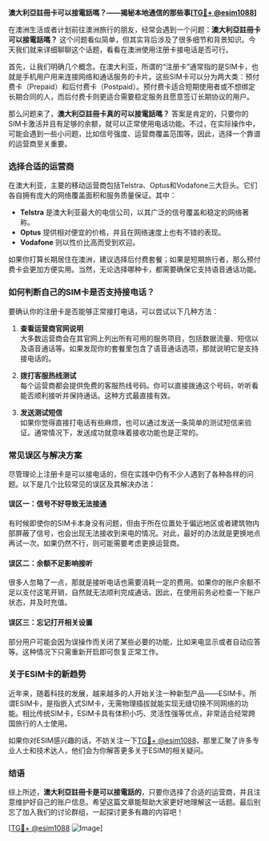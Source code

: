 **澳大利亞註冊卡可以接電話嗎？——揭秘本地通信的那些事[[TG💪+ @esim1088](https://t.me/s/esim1088)]**

在澳洲生活或者计划前往澳洲旅行的朋友，经常会遇到一个问题：**澳大利亞註冊卡可以接電話嗎？** 这个问题看似简单，但其实背后涉及了很多细节和背景知识。今天我们就来详细聊聊这个话题，看看在澳洲使用注册卡接电话是否可行。

首先，让我们明确几个概念。在澳大利亚，所谓的“注册卡”通常指的是SIM卡，也就是手机用户用来连接网络和通话服务的卡片。这些SIM卡可以分为两大类：预付费卡（Prepaid）和后付费卡（Postpaid）。预付费卡适合短期使用者或不想绑定长期合同的人，而后付费卡则更适合需要稳定服务且愿意签订长期协议的用户。

那么问题来了，**澳大利亞註冊卡真的可以接電話嗎？** 答案是肯定的，只要你的SIM卡激活并且有足够的余额，就可以正常使用电话功能。不过，在实际操作中，可能会遇到一些小问题，比如信号强度、运营商覆盖范围等。因此，选择一个靠谱的运营商至关重要。

### **选择合适的运营商**

在澳大利亚，主要的移动运营商包括Telstra、Optus和Vodafone三大巨头。它们各自拥有庞大的网络覆盖面积和服务质量保证。其中：

- **Telstra** 是澳大利亚最大的电信公司，以其广泛的信号覆盖和稳定的网络著称。
- **Optus** 提供相对便宜的价格，并且在网络速度上也有不错的表现。
- **Vodafone** 则以性价比高而受到欢迎。

如果你打算长期居住在澳洲，建议选择后付费套餐；如果是短期旅行者，那么预付费卡会更加方便实用。当然，无论选择哪种卡，都需要确保它支持语音通话功能。

### **如何判断自己的SIM卡是否支持接电话？**

要确认你的注册卡是否能够正常接打电话，可以尝试以下几种方法：

1. **查看运营商官网说明**  
   大多数运营商会在其官网上列出所有可用的服务项目，包括数据流量、短信以及语音通话等。如果发现你的套餐里包含了语音通话选项，那就说明它是支持接电话的。

2. **拨打客服热线测试**  
   每个运营商都会提供免费的客服热线号码。你可以直接拨通这个号码，听听看能否顺利接听并保持通话。这种方式最直接有效。

3. **发送测试短信**  
   如果你觉得直接打电话有些麻烦，也可以通过发送一条简单的测试短信来验证。通常情况下，发送成功就意味着接收功能也是正常的。

### **常见误区与解决方案**

尽管理论上注册卡是可以接电话的，但在实践中仍有不少人遇到了各种各样的问题。以下是几个比较常见的误区及其解决办法：

#### **误区一：信号不好导致无法接通**
有时候即使你的SIM卡本身没有问题，但由于所在位置处于偏远地区或者建筑物内部屏蔽了信号，也会出现无法接收到来电的情况。对此，最好的办法就是更换地点再试一次。如果仍然不行，则可能需要考虑更换运营商。

#### **误区二：余额不足影响接听**
很多人忽略了一点，那就是接听电话也需要消耗一定的费用。如果你的账户余额不足以支付这笔开销，自然就无法顺利完成通话。因此，在使用前务必检查一下账户状态，并及时充值。

#### **误区三：忘记打开相关设置**
部分用户可能会因为误操作而关闭了某些必要的功能，比如来电显示或者自动应答等。这种情况下只需重新开启即可恢复正常工作。

### **关于ESIM卡的新趋势**

近年来，随着科技的发展，越来越多的人开始关注一种新型产品——ESIM卡。所谓ESIM卡，是指嵌入式SIM卡，无需物理插拔就能实现无缝切换不同网络的功能。相比传统SIM卡，ESIM卡具有体积小巧、灵活性强等优点，非常适合经常跨国旅行的人士使用。

如果你对ESIM感兴趣的话，不妨关注一下[TG💪+ @esim1088](https://t.me/s/esim1088)，那里汇聚了许多专业人士和技术达人，他们会为你解答更多关于ESIM的相关疑问。

### **结语**

综上所述，**澳大利亞註冊卡是可以接電話的**，只要你选择了合适的运营商，并且注意维护好自己的账户信息。希望这篇文章能帮助大家更好地理解这一话题。最后别忘了加入我们的讨论群组，一起探讨更多有趣的内容吧！

[[TG💪+ @esim1088](https://t.me/s/esim1088) ![Image](https://i.postimg.cc/4NQfJmqS/Snipaste-2025-05-13-00-14-12.png)]